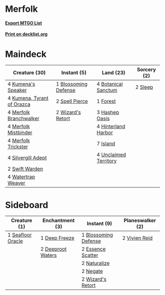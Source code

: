 # Merfolk

#### [Export MTGO List](../collection/Merfolk/Merfolk.txt)
#### [Print on decklist.org](http://decklist.org/?deckmain=1%09Blossoming%20Defense%0A4%09Botanical%20Sanctum%0A1%09Forest%0A3%09Hashep%20Oasis%0A4%09Hinterland%20Harbor%0A7%09Island%0A4%09Kumena's%20Speaker%0A4%09Kumena,%20Tyrant%20of%20Orazca%0A4%09Merfolk%20Branchwalker%0A4%09Merfolk%20Mistbinder%0A4%09Merfolk%20Trickster%0A4%09Silvergill%20Adept%0A2%09Sleep%0A2%09Spell%20Pierce%0A2%09Swift%20Warden%0A4%09Unclaimed%20Territory%0A4%09Watertrap%20Weaver%0A2%09Wizard's%20Retort&deckside=1%09Blossoming%20Defense%0A1%09Deep%20Freeze%0A2%09Deeproot%20Waters%0A2%09Essence%20Scatter%0A2%09Naturalize%0A2%09Negate%0A1%09Seafloor%20Oracle%0A2%09Vivien%20Reid%0A2%09Wizard's%20Retort)
# Maindeck

|                                            Creature (30)                                            |                                          Instant (5)                                          |                                           Land (23)                                            |                                   Sorcery (2)                                    |
|-----------------------------------------------------------------------------------------------------|-----------------------------------------------------------------------------------------------|------------------------------------------------------------------------------------------------|----------------------------------------------------------------------------------|
|4 [Kumena's Speaker](http://gatherer.wizards.com/Pages/Card/Details.aspx?multiverseid=435352)        |1 [Blossoming Defense](http://gatherer.wizards.com/Pages/Card/Details.aspx?multiverseid=417719)|4 [Botanical Sanctum](http://gatherer.wizards.com/Pages/Card/Details.aspx?multiverseid=417817)  |2 [Sleep](http://gatherer.wizards.com/Pages/Card/Details.aspx?multiverseid=405385)|
|4 [Kumena, Tyrant of Orazca](http://gatherer.wizards.com/Pages/Card/Details.aspx?multiverseid=439821)|2 [Spell Pierce](http://gatherer.wizards.com/Pages/Card/Details.aspx?multiverseid=425876)      |1 [Forest](http://gatherer.wizards.com/Pages/Card/Details.aspx?multiverseid=439605)             |                                                                                  |
|4 [Merfolk Branchwalker](http://gatherer.wizards.com/Pages/Card/Details.aspx?multiverseid=435353)    |2 [Wizard's Retort](http://gatherer.wizards.com/Pages/Card/Details.aspx?multiverseid=442963)   |3 [Hashep Oasis](http://gatherer.wizards.com/Pages/Card/Details.aspx?multiverseid=430866)       |                                                                                  |
|4 [Merfolk Mistbinder](http://gatherer.wizards.com/Pages/Card/Details.aspx?multiverseid=439823)      |                                                                                               |4 [Hinterland Harbor](http://gatherer.wizards.com/Pages/Card/Details.aspx?multiverseid=241988)  |                                                                                  |
|4 [Merfolk Trickster](http://gatherer.wizards.com/Pages/Card/Details.aspx?multiverseid=442944)       |                                                                                               |7 [Island](http://gatherer.wizards.com/Pages/Card/Details.aspx?multiverseid=439602)             |                                                                                  |
|4 [Silvergill Adept](http://gatherer.wizards.com/Pages/Card/Details.aspx?multiverseid=439710)        |                                                                                               |4 [Unclaimed Territory](http://gatherer.wizards.com/Pages/Card/Details.aspx?multiverseid=435419)|                                                                                  |
|2 [Swift Warden](http://gatherer.wizards.com/Pages/Card/Details.aspx?multiverseid=439803)            |                                                                                               |                                                                                                |                                                                                  |
|4 [Watertrap Weaver](http://gatherer.wizards.com/Pages/Card/Details.aspx?multiverseid=435240)        |                                                                                               |                                                                                                |                                                                                  |


# Sideboard

|                                        Creature (1)                                        |                                      Enchantment (3)                                       |                                          Instant (9)                                          |                                    Planeswalker (2)                                    |
|--------------------------------------------------------------------------------------------|--------------------------------------------------------------------------------------------|-----------------------------------------------------------------------------------------------|----------------------------------------------------------------------------------------|
|1 [Seafloor Oracle](http://gatherer.wizards.com/Pages/Card/Details.aspx?multiverseid=439708)|1 [Deep Freeze](http://gatherer.wizards.com/Pages/Card/Details.aspx?multiverseid=442938)    |1 [Blossoming Defense](http://gatherer.wizards.com/Pages/Card/Details.aspx?multiverseid=417719)|2 [Vivien Reid](http://gatherer.wizards.com/Pages/Card/Details.aspx?multiverseid=447344)|
|                                                                                            |2 [Deeproot Waters](http://gatherer.wizards.com/Pages/Card/Details.aspx?multiverseid=435203)|2 [Essence Scatter](http://gatherer.wizards.com/Pages/Card/Details.aspx?multiverseid=438446)   |                                                                                        |
|                                                                                            |                                                                                            |2 [Naturalize](http://gatherer.wizards.com/Pages/Card/Details.aspx?multiverseid=442755)        |                                                                                        |
|                                                                                            |                                                                                            |2 [Negate](http://gatherer.wizards.com/Pages/Card/Details.aspx?multiverseid=447135)            |                                                                                        |
|                                                                                            |                                                                                            |2 [Wizard's Retort](http://gatherer.wizards.com/Pages/Card/Details.aspx?multiverseid=442963)   |                                                                                        |

